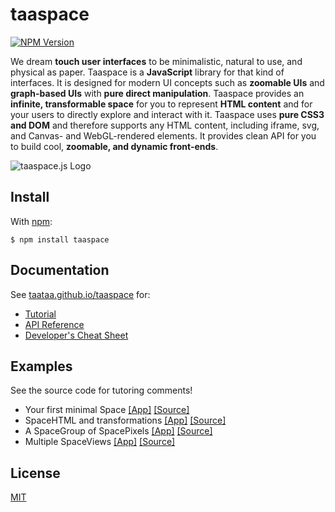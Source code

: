 # taaspace

[![NPM Version](https://badge.fury.io/js/taaspace.svg)](https://www.npmjs.com/package/taaspace)

We dream **touch user interfaces** to be minimalistic, natural to use, and physical as paper. Taaspace is a **JavaScript** library for that kind of interfaces. It is designed for modern UI concepts such as **zoomable UIs** and **graph-based UIs** with **pure direct manipulation**. Taaspace provides an **infinite, transformable space** for you to represent **HTML content** and for your users to directly explore and interact with it. Taaspace uses **pure CSS3 and DOM** and therefore supports any HTML content, including iframe, svg, and Canvas- and WebGL-rendered elements. It provides clean API for you to build cool, **zoomable, and dynamic front-ends**.

![taaspace.js Logo](docs/taaspace-logo-256.png?raw=true)

## Install

With [npm](https://www.npmjs.com/package/taaspace):

    $ npm install taaspace


## Documentation

See [taataa.github.io/taaspace](http://taataa.github.io/taaspace) for:
- [Tutorial](http://taataa.github.io/taaspace/tutorial)
- [API Reference](http://taataa.github.io/taaspace/api)
- [Developer's Cheat Sheet](http://taataa.github.io/taaspace/dev)

## Examples

See the source code for tutoring comments!

- Your first minimal Space [[App]](https://rawgit.com/taataa/taaspace/development/examples/minimal/index.html) [[Source]](examples/minimal/index.html)
- SpaceHTML and transformations [[App]](https://rawgit.com/taataa/taaspace/development/examples/html/index.html) [[Source]](examples/html/index.html)
- A SpaceGroup of SpacePixels [[App]](https://rawgit.com/taataa/taaspace/development/examples/pixels/index.html) [[Source]](examples/pixels/index.html)
- Multiple SpaceViews [[App]](https://rawgit.com/taataa/taaspace/development/examples/multiview/index.html) [[Source]](examples/multiview/index.html)

<!---
- [HTML elements](https://rawgit.com/taataa/taaspace/development/examples/html/index.html)
- [Interaction](https://rawgit.com/taataa/taaspace/development/examples/play/index.html)
- [Hammer.js integration](https://rawgit.com/taataa/taaspace/development/examples/hammerjs/index.html)
- [Canvas animation](https://rawgit.com/taataa/taaspace/development/examples/canvas/index.html)
--->


## License

[MIT](LICENSE)
